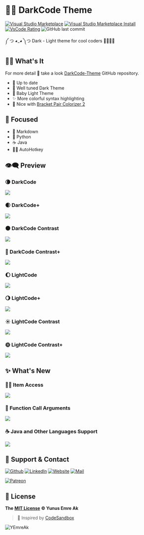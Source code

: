 # 🖤🤍 DarkCode Theme

[![Visual Studio Marketplace](https://vsmarketplacebadge.apphb.com/version/yedhrab.darkcode-theme-adopted-python-and-markdown.svg)](https://marketplace.visualstudio.com/items?itemName=yedhrab.darkcode-theme-adopted-python-and-markdown)
[![Visual Studio Marketplace Install](https://vsmarketplacebadge.apphb.com/installs/yedhrab.darkcode-theme-adopted-python-and-markdown.svg)](https://marketplace.visualstudio.com/items?itemName=yedhrab.darkcode-theme-adopted-python-and-markdown)
[![VsCode Rating](https://vsmarketplacebadge.apphb.com/rating-star/yedhrab.darkcode-theme-adopted-python-and-markdown.svg)](https://marketplace.visualstudio.com/items?itemName=yedhrab.darkcode-theme-adopted-python-and-markdown)
![GitHub last commit](https://img.shields.io/github/last-commit/yedhrab/darkcode-theme)

༼ つ ◕_◕ ༽つ Dark - Light theme for cool coders 👩‍💻👨‍💻

## 🙋‍♂️ What's It

For more detail 👀 take a look [DarkCode-Theme](https://github.com/yedhrab/DarkCode-Theme) GitHub repository.

- 🚀 Up to date
- 🖤 Well tuned Dark Theme
- 🤍 Baby Light Theme
- ✨ More colorful syntax highlighting
- 🤝 Nice with [Bracket Pair Colorizer 2](https://marketplace.visualstudio.com/items?itemName=CoenraadS.bracket-pair-colorizer-2)

## 🎯 Focused

- 📑 Markdown
- 🐍 Python
- ☕ Java
- 👨‍💻 AutoHotkey

## 👁‍🗨 Preview

### 🌘 DarkCode

![](res/darkcode.png)

### 🌒 DarkCode+

![](res/darkcode-plus.png)

### 🌑 DarkCode Contrast

![](res/darkcod-contrast.png)

### 🌚 DarkCode Contrast+

![](res/darkcode-contrast-plus.png)

### 🌔 LightCode

![](res/lightcode.png)

### 🌖 LightCode+

![](res/lightcode-plus.png)

### ☀️ LightCode Contrast

![](res/lightcode-contrast.png)

### 🌞 LightCode Contrast+

![](res/lightcode-contrast-plus.png)

## ✨ What's New

### 👮‍♂️ Item Access

![](res/meta.item-access.png)

### 🚗 Function Call Arguments

![](res/meta.function-call.arguments.png)

### ☕ Java and Other Languages Support

![](res/hello_java.png)

## 💖 Support & Contact

​[​![Github](https://drive.google.com/uc?id=1PzkuWOoBNMg0uOMmqwHtVoYt0WCqi-O5)​](https://github.com/yedhrab) [​![LinkedIn](https://drive.google.com/uc?id=1hvdil0ZHVEzekQ4AYELdnPOqzunKpnzJ)​](https://www.linkedin.com/in/yemreak/) [​![Website](https://drive.google.com/uc?id=1wR8Ph0FBs36ZJl0Ud-HkS0LZ9b66JBqJ)​](https://yemreak.com/) [​![Mail](https://drive.google.com/uc?id=142rP0hbrnY8T9kj_84_r7WxPG1hzWEcN)​](mailto::yedhrab@gmail.com?subject=YBilgiler%20%7C%20Github)​

​[​![Patreon](https://drive.google.com/uc?id=11YmCRmySX7v7QDFS62ST2JZuE70RFjDG)](https://www.patreon.com/yemreak/)

## 🔏 License

**The** [**MIT License**](https://choosealicense.com/licenses/mit/) **© Yunus Emre Ak**

> 🎈 Inspired by [CodeSandbox](https://marketplace.visualstudio.com/items?itemName=ngryman.codesandbox-theme)

![YEmreAk](https://drive.google.com/uc?id=1Wd_YLVOkAhXPVqFMx_aZyFvyTy_88H-Z)

